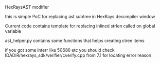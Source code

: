 HexRaysAST modifier

this is simple PoC for replacing ast subtree in HexRays decompiler window

Current code contains template for replacing inlined strlen called on global variable

ast_helper.py contains some functions that helps creating ctree items

if you got some interr like 50680 etc you should check IDADIR/hexrays_sdk/verifier/cverify.cpp from 7.1 for locating error reason
